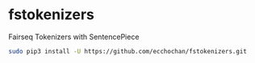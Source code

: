 # fstokenizers
Fairseq Tokenizers with SentencePiece


```bash
sudo pip3 install -U https://github.com/ecchochan/fstokenizers.git
```
